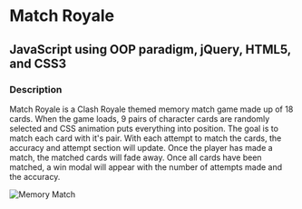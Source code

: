 # Match Royale

## JavaScript using OOP paradigm, jQuery, HTML5, and CSS3 


### Description

Match Royale is a Clash Royale themed memory match game made up of 18 cards. When the game loads, 9 pairs of character cards are randomly selected and CSS animation puts everything into position. The goal is to match each card with it's pair. With each attempt to match the cards, the accuracy and attempt section will update. Once the player has made a match, the matched cards will fade away. Once all cards have been matched, a win modal will appear with the number of attempts made and the accuracy.


![Memory Match](assets/images/match-royale.png)

